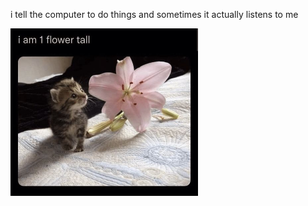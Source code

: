 i tell the computer to do things and sometimes it actually listens to me
<!--START_SECTION:update_image-->
<img src=https://raw.githubusercontent.com/sneakykestrel/sneakykestrel/main/.github/images/1-flower.png height="" width="300" align=left alt=kitty />
<!--END_SECTION:update_image-->

